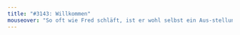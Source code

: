 ```yaml
---
title: "#3143: Willkommen"
mouseover: "So oft wie Fred schläft, ist er wohl selbst ein Aus-stellungs-stück."
---
```

